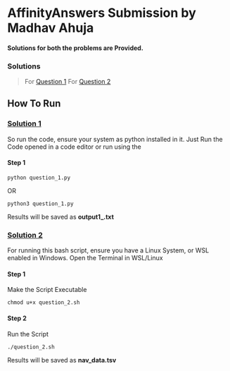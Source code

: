 # AffinityAnswers Submission by Madhav Ahuja

#### Solutions for both the problems are Provided.

### Solutions

>For [Question 1](./question_1/)
>For [Question 2](./question_2/)

## How To Run

### [Solution 1](./question_1/)
So run the code, ensure your system as python installed in it.
Just Run the Code opened in a code editor
or run using the 

#### Step 1
```
python question_1.py 
```
OR 
```
python3 question_1.py 
```

Results will be saved as <b>output1_.txt</b>

### [Solution 2](./question_2/)
For running this bash script, ensure you have a Linux System, or WSL enabled in Windows.
Open the Terminal in WSL/Linux

#### Step 1
Make the Script Executable
```
chmod u+x question_2.sh
```

#### Step 2
Run the Script
```
./question_2.sh
```

Results will be saved as <b>nav_data.tsv</b>
